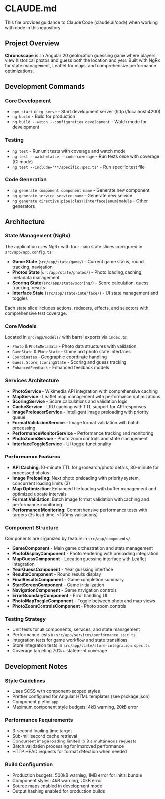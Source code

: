 # CLAUDE.md

This file provides guidance to Claude Code (claude.ai/code) when working with code in this repository.

## Project Overview

**Chronoscape** is an Angular 20 geolocation guessing game where players view historical photos and guess both the location and year. Built with NgRx for state management, Leaflet for maps, and comprehensive performance optimizations.

## Development Commands

### Core Development
- `npm start` or `ng serve` - Start development server (http://localhost:4200)
- `ng build` - Build for production
- `ng build --watch --configuration development` - Watch mode for development

### Testing
- `ng test` - Run unit tests with coverage and watch mode
- `ng test --watch=false --code-coverage` - Run tests once with coverage (CI mode)
- `ng test --include='**/specific.spec.ts'` - Run specific test file

### Code Generation
- `ng generate component component-name` - Generate new component
- `ng generate service service-name` - Generate new service
- `ng generate directive|pipe|class|interface|enum|module` - Other generators

## Architecture

### State Management (NgRx)
The application uses NgRx with four main state slices configured in `src/app/app.config.ts`:
- **Game State** (`src/app/state/game/`) - Current game status, round tracking, navigation
- **Photos State** (`src/app/state/photos/`) - Photo loading, caching, metadata management
- **Scoring State** (`src/app/state/scoring/`) - Score calculation, guess tracking, results
- **Interface State** (`src/app/state/interface/`) - UI state management and toggles

Each state slice includes actions, reducers, effects, and selectors with comprehensive test coverage.

### Core Models
Located in `src/app/models/` with barrel exports via `index.ts`:
- `Photo` & `PhotoMetadata` - Photo data structures with validation
- `GameState` & `PhotoState` - Game and photo state interfaces
- `Coordinates` - Geographic coordinate handling
- `Guess`, `Score`, `ScoringState` - Scoring and guess tracking
- `EnhancedFeedback` - Enhanced feedback models

### Services Architecture
- **PhotoService** - Wikimedia API integration with comprehensive caching
- **MapService** - Leaflet map management with performance optimizations
- **ScoringService** - Score calculations and validation logic
- **CacheService** - LRU caching with TTL support for API responses
- **ImagePreloaderService** - Intelligent image preloading with priority queue
- **FormatValidationService** - Image format validation with batch processing
- **PerformanceMonitorService** - Performance tracking and monitoring
- **PhotoZoomService** - Photo zoom controls and state management
- **InterfaceToggleService** - UI toggle functionality

### Performance Features
- **API Caching**: 10-minute TTL for geosearch/photo details, 30-minute for processed photos
- **Image Preloading**: Next photo preloading with priority system, concurrent loading limits (3)
- **Map Optimization**: Enhanced tile loading with buffer management and optimized update intervals
- **Format Validation**: Batch image format validation with caching and performance monitoring
- **Performance Monitoring**: Comprehensive performance tests with targets (3s load time, <100ms validations)

### Component Structure
Components are organized by feature in `src/app/components/`:
- **GameComponent** - Main game orchestration and state management
- **PhotoDisplayComponent** - Photo rendering with preloading integration
- **MapGuessComponent** - Location guessing interface with Leaflet integration
- **YearGuessComponent** - Year guessing interface
- **ResultsComponent** - Round results display
- **FinalResultsComponent** - Game completion summary
- **StartScreenComponent** - Game initialization
- **NavigationComponent** - Game navigation controls
- **ErrorBoundaryComponent** - Error handling UI
- **PhotoMapToggleComponent** - Toggle between photo and map views
- **PhotoZoomControlsComponent** - Photo zoom controls

### Testing Strategy
- Unit tests for all components, services, and state management
- Performance tests in `src/app/services/performance.spec.ts`
- Integration tests for game workflow and state transitions
- Store integration tests in `src/app/state/store-integration.spec.ts`
- Coverage targeting 70%+ statement coverage

## Development Notes

### Style Guidelines
- Uses SCSS with component-scoped styles
- Prettier configured for Angular HTML templates (see package.json)
- Component prefix: `app`
- Maximum component style budgets: 4kB warning, 20kB error

### Performance Requirements
- 3-second loading time target
- Sub-millisecond cache retrieval
- Concurrent image loading limited to 3 simultaneous requests
- Batch validation processing for improved performance
- HTTP HEAD requests for format detection when needed

### Build Configuration
- Production budgets: 500kB warning, 1MB error for initial bundle
- Component styles: 4kB warning, 20kB error
- Source maps enabled in development mode
- Output hashing enabled for production builds